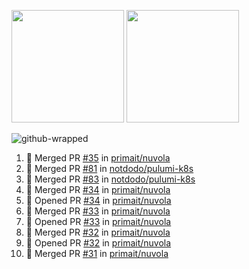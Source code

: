 <a href="https://github.com/notdodo"><img src="https://github-readme-stats.vercel.app/api?username=notdodo&count_private=true&theme=dark" height="180" /></a> <a href="https://github.com/notdodo"><img src="https://github-readme-stats.vercel.app/api/top-langs/?username=notdodo&langs_count=8&theme=dark&hide=tex,java,html,css&layout=compact" height="180" /></a>

![github-wrapped](https://github.com/notdodo/notdodo/assets/6991986/fb310ed4-7b6b-48dd-a447-4c85e6000edb)

<!--START_SECTION:activity-->
1. 🎉 Merged PR [#35](https://github.com/primait/nuvola/pull/35) in [primait/nuvola](https://github.com/primait/nuvola)
2. 🎉 Merged PR [#81](https://github.com/notdodo/pulumi-k8s/pull/81) in [notdodo/pulumi-k8s](https://github.com/notdodo/pulumi-k8s)
3. 🎉 Merged PR [#83](https://github.com/notdodo/pulumi-k8s/pull/83) in [notdodo/pulumi-k8s](https://github.com/notdodo/pulumi-k8s)
4. 🎉 Merged PR [#34](https://github.com/primait/nuvola/pull/34) in [primait/nuvola](https://github.com/primait/nuvola)
5. 💪 Opened PR [#34](https://github.com/primait/nuvola/pull/34) in [primait/nuvola](https://github.com/primait/nuvola)
6. 🎉 Merged PR [#33](https://github.com/primait/nuvola/pull/33) in [primait/nuvola](https://github.com/primait/nuvola)
7. 💪 Opened PR [#33](https://github.com/primait/nuvola/pull/33) in [primait/nuvola](https://github.com/primait/nuvola)
8. 🎉 Merged PR [#32](https://github.com/primait/nuvola/pull/32) in [primait/nuvola](https://github.com/primait/nuvola)
9. 💪 Opened PR [#32](https://github.com/primait/nuvola/pull/32) in [primait/nuvola](https://github.com/primait/nuvola)
10. 🎉 Merged PR [#31](https://github.com/primait/nuvola/pull/31) in [primait/nuvola](https://github.com/primait/nuvola)
<!--END_SECTION:activity-->
